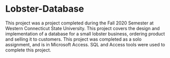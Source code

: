 # Lobster-Database
 This project was a project completed during the Fall 2020 Semester at Western Connecticut State University.
 This project covers the design and implementation of a database for a small lobster business, ordering product and selling it to customers. 
 This project was completed as a solo assignment, and is in Microsoft Access. SQL and Access tools were used to complete this project.

